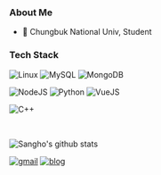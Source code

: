 ### About Me

- 🌟 Chungbuk National Univ, Student 

### Tech Stack


![Linux](https://img.shields.io/badge/linux-FCC624?style=for-the-badge&logo=linux&logoColor=black")
![MySQL](https://img.shields.io/badge/MySQL-4479A1?style=flat-square&logo=MySQL&logoColor=white)
![MongoDB](https://img.shields.io/badge/MongoDB-47A248?style=flat-square&logo=mongoDB&logoColor=white)

![NodeJS](https://img.shields.io/badge/NodeJS-339933?style=flat-square&logo=node.js&logoColor=white)
![Python](https://img.shields.io/badge/Python-3776AB?style=flat-square&logo=python&logoColor=white)
![VueJS](https://img.shields.io/badge/VueJS-4FC08D?style=flat-square&logo=vue.js&logoColor=white)

![C++](https://img.shields.io/badge/c++-00599C?style=flat-square&logo=c%2B%2B&logoColor=white)

<br>

![Sangho's github stats](https://github-readme-stats.vercel.app/api?username=pshtkdgh9&show_icons=true&theme=cobalt&hide=contribs,prs)

[![gmail](https://img.shields.io/badge/Gmail-EA4335?style=flat-square&logo=Gmail&logoColor=white)](https://mail.google.com/mail/u/0/?fs=1&tf=cm&source=mailto&to=ssh@chungbuk.ac.kr)
[![blog](https://img.shields.io/badge/Blog-FFA500?style=flat-square&logo=rss&logoColor=white)](https://songsiri.tistory.com/)
